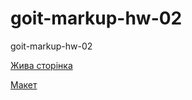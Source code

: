 # goit-markup-hw-02
<p>goit-markup-hw-02</p> 
<p><a href="https://alexblack19.github.io/goit-markup-hw-02/" alt="Жива сторінка">Жива сторінка</a></p>
<p><a href="https://www.figma.com/file/B1m2uk25m1eAgroESAuM2g/Web-Studio-(Version-3.0)?node-id=296708-626&t=loXrel9lHNhXidqs-0" alt="Макет">Макет</a></p>